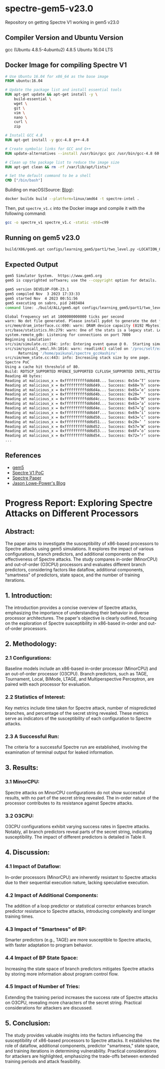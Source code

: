 # spectre-gem5-v23.0
Repository on getting Spectre V1 working in gem5 v23.0

## Compiler Version and Ubuntu Version
gcc (Ubuntu 4.8.5-4ubuntu2) 4.8.5
Ubuntu 16.04 LTS

## Docker Image for compiling Spectre V1
``` Dockerfile
# Use Ubuntu 16.04 for x86_64 as the base image
FROM ubuntu:16.04

# Update the package list and install essential tools
RUN apt-get update && apt-get install -y \
    build-essential \
    wget \
    git \
    vim \
    nano \
    curl \
    zip

# Install GCC 4.8
RUN apt-get install -y gcc-4.8 g++-4.8

# Create symbolic links for GCC and G++
RUN update-alternatives --install /usr/bin/gcc gcc /usr/bin/gcc-4.8 60 --slave /usr/bin/g++ g++ /usr/bin/g++-4.8

# Clean up the package list to reduce the image size
RUN apt-get clean && rm -rf /var/lib/apt/lists/*

# Set the default command to be a shell
CMD ["/bin/bash"]
```

Building on macOS(Source: [Blog](https://everythingdevops.dev/building-x86-images-on-an-apple-m1-chip/)):
```bash
docker buildx build --platform=linux/amd64 -t spectre-intel .
```

Then, put `spectre_v1.c` into the Docker image and compile it with the following command:
``` bash
gcc -o spectre_v1 spectre_v1.c -static -std=c99
```

## Running on gem5 v23.0
``` bash
build/X86/gem5.opt configs/learning_gem5/part1/two_level.py <LOCATION_OF_SPECTRE_V1_BIN>
```

## Expected Output
``` bash
gem5 Simulator System.  https://www.gem5.org
gem5 is copyrighted software; use the --copyright option for details.

gem5 version DEVELOP-FOR-23.1
gem5 compiled Nov  3 2023 17:33:33
gem5 started Nov  4 2023 00:51:56
gem5 executing on sabro, pid 2403484
command line: ./build/ALL/gem5.opt configs/learning_gem5/part1/two_level.py /home/paikunal/spectre_gccHashiru

Global frequency set at 1000000000000 ticks per second
warn: No dot file generated. Please install pydot to generate the dot file and pdf.
src/mem/dram_interface.cc:690: warn: DRAM device capacity (8192 Mbytes) does not match the address range assigned (512 Mbytes)
src/base/statistics.hh:279: warn: One of the stats is a legacy stat. Legacy stat is a stat that does not belong to any statistics::Group. Legacy stat is deprecated.
system.remote_gdb: Listening for connections on port 7000
Beginning simulation!
src/sim/simulate.cc:194: info: Entering event queue @ 0.  Starting simulation...
src/sim/syscall_emul.hh:1014: warn: readlink() called on '/proc/self/exe' may yield unexpected results in various settings.
      Returning '/home/paikunal/spectre_gccHashiru'
src/sim/mem_state.cc:443: info: Increasing stack size by one page.
Spectre PoC
Using a cache hit threshold of 80.
Build: RDTSCP_SUPPORTED MFENCE_SUPPORTED CLFLUSH_SUPPORTED INTEL_MITIGATION_DISABLED LINUX_KERNEL_MITIGATION_DISABLED 
Reading 40 bytes:
Reading at malicious_x = 0xffffffffffdd6d48... Success: 0x54=’T’ score=2 
Reading at malicious_x = 0xffffffffffdd6d49... Success: 0x68=’h’ score=2 
Reading at malicious_x = 0xffffffffffdd6d4a... Success: 0x65=’e’ score=2 
Reading at malicious_x = 0xffffffffffdd6d4b... Success: 0x20=’ ’ score=2 
Reading at malicious_x = 0xffffffffffdd6d4c... Success: 0x4D=’M’ score=2 
Reading at malicious_x = 0xffffffffffdd6d4d... Success: 0x61=’a’ score=2 
Reading at malicious_x = 0xffffffffffdd6d4e... Success: 0x67=’g’ score=2 
Reading at malicious_x = 0xffffffffffdd6d4f... Success: 0x69=’i’ score=2 
Reading at malicious_x = 0xffffffffffdd6d50... Success: 0x63=’c’ score=2 
Reading at malicious_x = 0xffffffffffdd6d51... Success: 0x20=’ ’ score=2 
Reading at malicious_x = 0xffffffffffdd6d52... Success: 0x57=’W’ score=2 
Reading at malicious_x = 0xffffffffffdd6d53... Success: 0x6F=’o’ score=2 
Reading at malicious_x = 0xffffffffffdd6d54... Success: 0x72=’r’ score=2
...
```

## References
- [gem5](https://www.gem5.org/)
- [Spectre V1 PoC](https://gist.github.com/ErikAugust/724d4a969fb2c6ae1bbd7b2a9e3d4bb6)
- [Spectre Paper](https://spectreattack.com/spectre.pdf)
- [Jason Lowe-Power's Blog](http://www.lowepower.com/jason/visualizing-spectre-with-gem5.html)


# Progress Report: Exploring Spectre Attacks on Different Processors

## Abstract:
The paper aims to investigate the susceptibility of x86-based processors to Spectre attacks using gem5 simulations. It explores the impact of various configurations, branch predictors, and additional components on the effectiveness of Spectre attacks. The study compares in-order (MinorCPU) and out-of-order (O3CPU) processors and evaluates different branch predictors, considering factors like dataflow, additional components, "smartness" of predictors, state space, and the number of training iterations.

## 1. Introduction:
The introduction provides a concise overview of Spectre attacks, emphasizing the importance of understanding their behavior in diverse processor architectures. The paper's objective is clearly outlined, focusing on the exploration of Spectre susceptibility in x86-based in-order and out-of-order processors.

## 2. Methodology:
### 2.1 Configurations:
Baseline models include an x86-based in-order processor (MinorCPU) and an out-of-order processor (O3CPU). Branch predictors, such as TAGE, Tournament, Local, BiMode, LTAGE, and Multiperspective Perceptron, are paired with each processor for evaluation.

### 2.2 Statistics of Interest:
Key metrics include time taken for Spectre attack, number of mispredicted branches, and percentage of the secret string revealed. These metrics serve as indicators of the susceptibility of each configuration to Spectre attacks.

### 2.3 A Successful Run:
The criteria for a successful Spectre run are established, involving the examination of terminal output for leaked information.

## 3. Results:
### 3.1 MinorCPU:
Spectre attacks on MinorCPU configurations do not show successful results, with no part of the secret string revealed. The in-order nature of the processor contributes to its resistance against Spectre attacks.

### 3.2 O3CPU:
O3CPU configurations exhibit varying success rates in Spectre attacks. Notably, all branch predictors reveal parts of the secret string, indicating susceptibility. The impact of different predictors is detailed in Table II.

## 4. Discussion:
### 4.1 Impact of Dataflow:
In-order processors (MinorCPU) are inherently resistant to Spectre attacks due to their sequential execution nature, lacking speculative execution.

### 4.2 Impact of Additional Components:
The addition of a loop predictor or statistical corrector enhances branch predictor resistance to Spectre attacks, introducing complexity and longer training times.

### 4.3 Impact of "Smartness" of BP:
Smarter predictors (e.g., TAGE) are more susceptible to Spectre attacks, with faster adaptation to program behavior.

### 4.4 Impact of BP State Space:
Increasing the state space of branch predictors mitigates Spectre attacks by storing more information about program control flow.

### 4.5 Impact of Number of Tries:
Extending the training period increases the success rate of Spectre attacks on O3CPU, revealing more characters of the secret string. Practical considerations for attackers are discussed.

## 5. Conclusion:
The study provides valuable insights into the factors influencing the susceptibility of x86-based processors to Spectre attacks. It establishes the role of dataflow, additional components, predictor "smartness," state space, and training iterations in determining vulnerability. Practical considerations for attackers are highlighted, emphasizing the trade-offs between extended training periods and attack feasibility.
